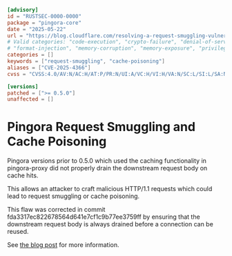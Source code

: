 ```toml
[advisory]
id = "RUSTSEC-0000-0000"
package = "pingora-core"
date = "2025-05-22"
url = "https://blog.cloudflare.com/resolving-a-request-smuggling-vulnerability-in-pingora/"
# Valid categories: "code-execution", "crypto-failure", "denial-of-service", "file-disclosure"
# "format-injection", "memory-corruption", "memory-exposure", "privilege-escalation"
categories = []
keywords = ["request-smuggling", "cache-poisoning"]
aliases = ["CVE-2025-4366"]
cvss = "CVSS:4.0/AV:N/AC:H/AT:P/PR:N/UI:A/VC:H/VI:H/VA:N/SC:L/SI:L/SA:N"

[versions]
patched = [">= 0.5.0"]
unaffected = []

```

# Pingora Request Smuggling and Cache Poisoning

Pingora versions prior to 0.5.0 which used the caching functionality in pingora-proxy did not properly drain the downstream request body on cache hits.

This allows an attacker to craft malicious HTTP/1.1 requests which could lead to request smuggling or cache poisoning.

This flaw was corrected in commit fda3317ec822678564d641e7cf1c9b77ee3759ff by ensuring that the downstream request body is always drained before a connection can be reused.

See [the blog post](https://blog.cloudflare.com/resolving-a-request-smuggling-vulnerability-in-pingora/) for more information.
